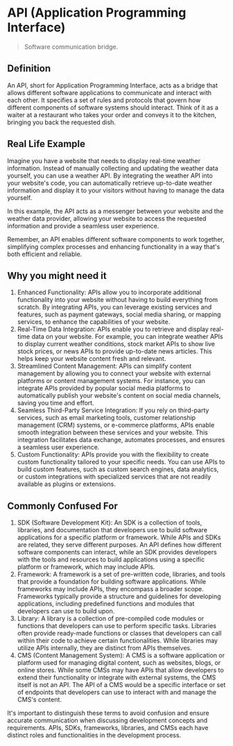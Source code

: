 # API (Application Programming Interface)
>Software communication bridge.

## Definition

An API, short for Application Programming Interface, acts as a bridge that allows different software applications to communicate and interact with each other. It specifies a set of rules and protocols that govern how different components of software systems should interact. Think of it as a waiter at a restaurant who takes your order and conveys it to the kitchen, bringing you back the requested dish.

## Real Life Example

Imagine you have a website that needs to display real-time weather information. Instead of manually collecting and updating the weather data yourself, you can use a weather API. By integrating the weather API into your website's code, you can automatically retrieve up-to-date weather information and display it to your visitors without having to manage the data yourself.

In this example, the API acts as a messenger between your website and the weather data provider, allowing your website to access the requested information and provide a seamless user experience.

Remember, an API enables different software components to work together, simplifying complex processes and enhancing functionality in a way that's both efficient and reliable.

## Why you might need it

1. Enhanced Functionality: APIs allow you to incorporate additional functionality into your website without having to build everything from scratch. By integrating APIs, you can leverage existing services and features, such as payment gateways, social media sharing, or mapping services, to enhance the capabilities of your website.
2. Real-Time Data Integration: APIs enable you to retrieve and display real-time data on your website. For example, you can integrate weather APIs to display current weather conditions, stock market APIs to show live stock prices, or news APIs to provide up-to-date news articles. This helps keep your website content fresh and relevant.
3. Streamlined Content Management: APIs can simplify content management by allowing you to connect your website with external platforms or content management systems. For instance, you can integrate APIs provided by popular social media platforms to automatically publish your website's content on social media channels, saving you time and effort.
4. Seamless Third-Party Service Integration: If you rely on third-party services, such as email marketing tools, customer relationship management (CRM) systems, or e-commerce platforms, APIs enable smooth integration between these services and your website. This integration facilitates data exchange, automates processes, and ensures a seamless user experience.
5. Custom Functionality: APIs provide you with the flexibility to create custom functionality tailored to your specific needs. You can use APIs to build custom features, such as custom search engines, data analytics, or custom integrations with specialized services that are not readily available as plugins or extensions.

## Commonly Confused For

1. SDK (Software Development Kit): An SDK is a collection of tools, libraries, and documentation that developers use to build software applications for a specific platform or framework. While APIs and SDKs are related, they serve different purposes. An API defines how different software components can interact, while an SDK provides developers with the tools and resources to build applications using a specific platform or framework, which may include APIs.
2. Framework: A framework is a set of pre-written code, libraries, and tools that provide a foundation for building software applications. While frameworks may include APIs, they encompass a broader scope. Frameworks typically provide a structure and guidelines for developing applications, including predefined functions and modules that developers can use to build upon.
3. Library: A library is a collection of pre-compiled code modules or functions that developers can use to perform specific tasks. Libraries often provide ready-made functions or classes that developers can call within their code to achieve certain functionalities. While libraries may utilize APIs internally, they are distinct from APIs themselves.
4. CMS (Content Management System): A CMS is a software application or platform used for managing digital content, such as websites, blogs, or online stores. While some CMSs may have APIs that allow developers to extend their functionality or integrate with external systems, the CMS itself is not an API. The API of a CMS would be a specific interface or set of endpoints that developers can use to interact with and manage the CMS's content.

It's important to distinguish these terms to avoid confusion and ensure accurate communication when discussing development concepts and requirements. APIs, SDKs, frameworks, libraries, and CMSs each have distinct roles and functionalities in the development process.
